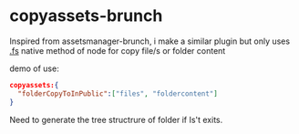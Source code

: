 # copyassets-brunch

 Inspired from assetsmanager-brunch, i make a similar plugin but only uses [.fs](https://nodejs.org/api/fs.html) native
 method of node for copy file/s or folder content

demo of use:
```json
copyassets:{
  "folderCopyToInPublic":["files", "foldercontent"]
}
```

Need to generate the tree structrure of folder if Is't exits.
